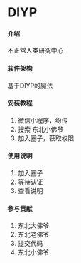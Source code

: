 # DIYP

#### 介绍
不正常人类研究中心

#### 软件架构
基于DIYP的魔法

#### 安装教程

1.  微信小程序，纷传
2.  搜索 东北小佛爷
3.  加入圈子，获取权限

#### 使用说明

1.  加入圈子
2.  等待认证
3.  查看说明

#### 参与贡献

1.  东北大佛爷
2.  东北老佛爷
3.  提交代码
4.  东北小佛爷
